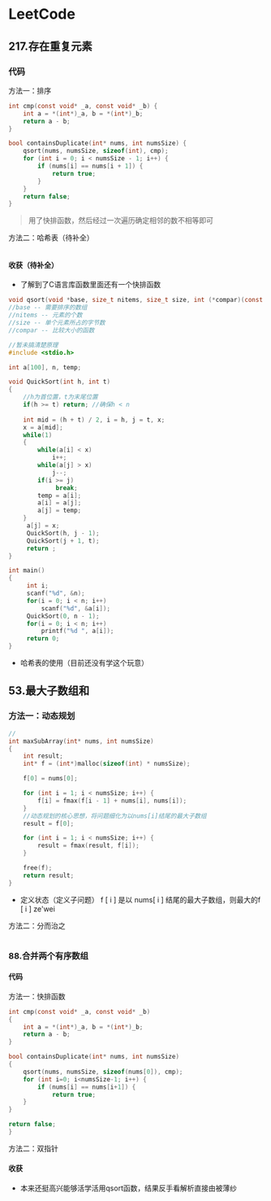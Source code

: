# LeetCode
## 217.存在重复元素
### 代码
方法一：排序
```C
int cmp(const void* _a, const void* _b) {
    int a = *(int*)_a, b = *(int*)_b;
    return a - b;
}

bool containsDuplicate(int* nums, int numsSize) {
    qsort(nums, numsSize, sizeof(int), cmp);
    for (int i = 0; i < numsSize - 1; i++) {
        if (nums[i] == nums[i + 1]) {
            return true;
        }
    }
    return false;
}
```
>用了快排函数，然后经过一次遍历确定相邻的数不相等即可

方法二：哈希表（待补全）
```C
```
#### 收获（待补全）
* 了解到了C语言库函数里面还有一个快排函数
```C
void qsort(void *base, size_t nitems, size_t size, int (*compar)(const void *, const void*))
//base -- 需要排序的数组
//nitems -- 元素的个数
//size -- 单个元素所占的字节数
//compar -- 比较大小的函数
```
```C
//暂未搞清楚原理
#include <stdio.h>

int a[100], n, temp;

void QuickSort(int h, int t)
{
	//h为首位置，t为末尾位置
    if(h >= t) return; //确保h < n
     
    int mid = (h + t) / 2, i = h, j = t, x;
    x = a[mid];
    while(1)
    {
        while(a[i] < x)
            i++;
        while(a[j] > x) 
            j--;
        if(i >= j) 
             break;
        temp = a[i];
        a[i] = a[j];
        a[j] = temp;
    }
     a[j] = x;
     QuickSort(h, j - 1);
     QuickSort(j + 1, t);
     return ;
}

int main()
{
     int i;
     scanf("%d", &n);
     for(i = 0; i < n; i++)
         scanf("%d", &a[i]);
     QuickSort(0, n - 1);
     for(i = 0; i < n; i++) 
         printf("%d ", a[i]);
     return 0;
}
```
* 哈希表的使用（目前还没有学这个玩意）

## 53.最大子数组和
###  方法一：动态规划
```C
//
int maxSubArray(int* nums, int numsSize) 
{
    int result;
    int* f = (int*)malloc(sizeof(int) * numsSize);

    f[0] = nums[0];

    for (int i = 1; i < numsSize; i++) {
        f[i] = fmax(f[i - 1] + nums[i], nums[i]);
    }
	//动态规划的核心思想，将问题细化为以nums[i]结尾的最大子数组
    result = f[0];

    for (int i = 1; i < numsSize; i++) {
        result = fmax(result, f[i]);
    }

    free(f);
    return result;
}
```
* 定义状态（定义子问题）
 f [ i ] 是以 nums[ i ] 结尾的最大子数组，则最大的f [ i ] ze'wei

方法二：分而治之
```C
```
### 88.合并两个有序数组
#### 代码
方法一：快排函数
```C
int cmp(const void* _a, const void* _b)
{
	int a = *(int*)_a, b = *(int*)_b;
	return a - b;
}

bool containsDuplicate(int* nums, int numsSize) 
{
	qsort(nums, numsSize, sizeof(nums[0]), cmp);
	for (int i=0; i<numsSize-1; i++) {
		if (nums[i] == nums[i+1]) {
			return true;
	}
}

return false;
}
```
方法二：双指针

#### 收获
* 本来还挺高兴能够活学活用qsort函数，结果反手看解析直接由被薄纱
<!--stackedit_data:
eyJoaXN0b3J5IjpbNTMwOTcyMzg3LC0xMTYyMTMwNDg3LDE3OD
UyMzE5MTQsLTE2NzkxNjY4ODAsLTE5MjA2NDI5MDIsLTE0ODM5
ODc4NSwxNzUzOTA3NTgxLDQ2NzE3MzAxNywtMTA5NDc2NjMzNi
wxODAzNzA0NzQ5XX0=
-->